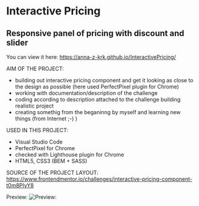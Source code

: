 # Interactive Pricing

## Responsive panel of pricing with discount and slider

You can view it here: https://anna-z-krk.github.io/InteractivePricing/

AIM OF THE PROJECT:
- building out interactive pricing component and get it looking as close to the design as possible (here used PerfectPixel plugin for Chrome)
- working with documentation/description of the challenge
- coding according to description attached to the challenge building realistic project
- creating somethig from the beganinng by myself and learning new things (from Internet ;-) )

USED IN THIS PROJECT:
- Visual Studio Code
- PerfectPixel for Chrome
- checked with Lighthouse plugin for Chrome
- HTML5, CSS3 (BEM + SASS)

SOURCE OF THE PROJECT LAYOUT:
https://www.frontendmentor.io/challenges/interactive-pricing-component-t0m8PIyY8
  
Preview:
![Preview:](https://github.com/Anna-Z-Krk/InteractivePricing/blob/main/interactive_pricing_prew.jpg)
